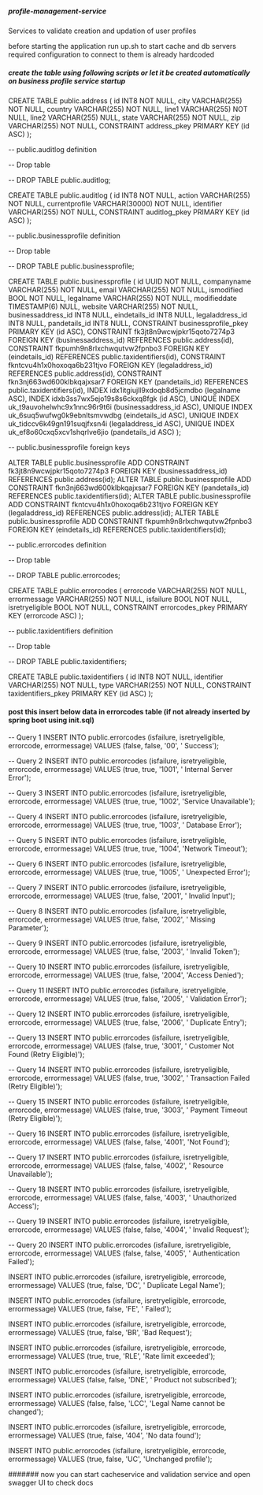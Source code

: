 ##### profile-management-service

Services to validate creation and updation of user profiles

before starting the application run up.sh to start cache and db servers
required configuration to connect to them is already hardcoded

##### create the table using following scripts or let it be created automatically on business profile service startup

CREATE TABLE public.address (
id INT8 NOT NULL,
city VARCHAR(255) NOT NULL,
country VARCHAR(255) NOT NULL,
line1 VARCHAR(255) NOT NULL,
line2 VARCHAR(255) NULL,
state VARCHAR(255) NOT NULL,
zip VARCHAR(255) NOT NULL,
CONSTRAINT address_pkey PRIMARY KEY (id ASC)
);

-- public.auditlog definition

-- Drop table

-- DROP TABLE public.auditlog;

CREATE TABLE public.auditlog (
id INT8 NOT NULL,
action VARCHAR(255) NOT NULL,
currentprofile VARCHAR(30000) NOT NULL,
identifier VARCHAR(255) NOT NULL,
CONSTRAINT auditlog_pkey PRIMARY KEY (id ASC)
);

-- public.businessprofile definition

-- Drop table

-- DROP TABLE public.businessprofile;

CREATE TABLE public.businessprofile (
id UUID NOT NULL,
companyname VARCHAR(255) NOT NULL,
email VARCHAR(255) NOT NULL,
ismodified BOOL NOT NULL,
legalname VARCHAR(255) NOT NULL,
modifieddate TIMESTAMP(6) NULL,
website VARCHAR(255) NOT NULL,
businessaddress_id INT8 NULL,
eindetails_id INT8 NULL,
legaladdress_id INT8 NULL,
pandetails_id INT8 NULL,
CONSTRAINT businessprofile_pkey PRIMARY KEY (id ASC),
CONSTRAINT fk3jt8n9wcwjpkr15qoto7274p3 FOREIGN KEY (businessaddress_id) REFERENCES public.address(id),
CONSTRAINT fkpumh9n8rlxchwqutvw2fpnbo3 FOREIGN KEY (eindetails_id) REFERENCES public.taxidentifiers(id),
CONSTRAINT fkntcvu4h1x0hoxoqa6b231tjvo FOREIGN KEY (legaladdress_id) REFERENCES public.address(id),
CONSTRAINT fkn3nj663wd600klbkqajxsar7 FOREIGN KEY (pandetails_id) REFERENCES public.taxidentifiers(id),
INDEX idx1itgiujll9xdoqb8d5jcmdbo (legalname ASC),
INDEX idxb3ss7wx5ejo19s8s6ckxq8fgk (id ASC),
UNIQUE INDEX uk_t9auvohelwhc9x1nnc96r9t6i (businessaddress_id ASC),
UNIQUE INDEX uk_6suq5wufwg0k9ebnltsmvwdbg (eindetails_id ASC),
UNIQUE INDEX uk_tidccv6k49gn191suqjfxsn4i (legaladdress_id ASC),
UNIQUE INDEX uk_ef8o60cxq5xcv1shqrlve6jio (pandetails_id ASC)
);

-- public.businessprofile foreign keys

ALTER TABLE public.businessprofile ADD CONSTRAINT fk3jt8n9wcwjpkr15qoto7274p3 FOREIGN KEY (businessaddress_id)
REFERENCES public.address(id);
ALTER TABLE public.businessprofile ADD CONSTRAINT fkn3nj663wd600klbkqajxsar7 FOREIGN KEY (pandetails_id) REFERENCES
public.taxidentifiers(id);
ALTER TABLE public.businessprofile ADD CONSTRAINT fkntcvu4h1x0hoxoqa6b231tjvo FOREIGN KEY (legaladdress_id) REFERENCES
public.address(id);
ALTER TABLE public.businessprofile ADD CONSTRAINT fkpumh9n8rlxchwqutvw2fpnbo3 FOREIGN KEY (eindetails_id) REFERENCES
public.taxidentifiers(id);

-- public.errorcodes definition

-- Drop table

-- DROP TABLE public.errorcodes;

CREATE TABLE public.errorcodes (
errorcode VARCHAR(255) NOT NULL,
errormessage VARCHAR(255) NOT NULL,
isfailure BOOL NOT NULL,
isretryeligible BOOL NOT NULL,
CONSTRAINT errorcodes_pkey PRIMARY KEY (errorcode ASC)
);

-- public.taxidentifiers definition

-- Drop table

-- DROP TABLE public.taxidentifiers;

CREATE TABLE public.taxidentifiers (
id INT8 NOT NULL,
identifier VARCHAR(255) NOT NULL,
type VARCHAR(255) NOT NULL,
CONSTRAINT taxidentifiers_pkey PRIMARY KEY (id ASC)
);

#### post this insert below data in errorcodes table (if not already inserted by spring boot using init.sql)

-- Query 1
INSERT INTO public.errorcodes (isfailure, isretryeligible, errorcode, errormessage) VALUES (false, false, '00', '
Success');

-- Query 2
INSERT INTO public.errorcodes (isfailure, isretryeligible, errorcode, errormessage) VALUES (true, true, '1001', '
Internal Server Error');

-- Query 3
INSERT INTO public.errorcodes (isfailure, isretryeligible, errorcode, errormessage) VALUES (true, true, '1002', 'Service
Unavailable');

-- Query 4
INSERT INTO public.errorcodes (isfailure, isretryeligible, errorcode, errormessage) VALUES (true, true, '1003', '
Database Error');

-- Query 5
INSERT INTO public.errorcodes (isfailure, isretryeligible, errorcode, errormessage) VALUES (true, true, '1004', 'Network
Timeout');

-- Query 6
INSERT INTO public.errorcodes (isfailure, isretryeligible, errorcode, errormessage) VALUES (true, true, '1005', '
Unexpected Error');

-- Query 7
INSERT INTO public.errorcodes (isfailure, isretryeligible, errorcode, errormessage) VALUES (true, false, '2001', '
Invalid Input');

-- Query 8
INSERT INTO public.errorcodes (isfailure, isretryeligible, errorcode, errormessage) VALUES (true, false, '2002', '
Missing Parameter');

-- Query 9
INSERT INTO public.errorcodes (isfailure, isretryeligible, errorcode, errormessage) VALUES (true, false, '2003', '
Invalid Token');

-- Query 10
INSERT INTO public.errorcodes (isfailure, isretryeligible, errorcode, errormessage) VALUES (true, false, '2004', 'Access
Denied');

-- Query 11
INSERT INTO public.errorcodes (isfailure, isretryeligible, errorcode, errormessage) VALUES (true, false, '2005', '
Validation Error');

-- Query 12
INSERT INTO public.errorcodes (isfailure, isretryeligible, errorcode, errormessage) VALUES (true, false, '2006', '
Duplicate Entry');

-- Query 13
INSERT INTO public.errorcodes (isfailure, isretryeligible, errorcode, errormessage) VALUES (false, true, '3001', '
Customer Not Found (Retry Eligible)');

-- Query 14
INSERT INTO public.errorcodes (isfailure, isretryeligible, errorcode, errormessage) VALUES (false, true, '3002', '
Transaction Failed (Retry Eligible)');

-- Query 15
INSERT INTO public.errorcodes (isfailure, isretryeligible, errorcode, errormessage) VALUES (false, true, '3003', '
Payment Timeout (Retry Eligible)');

-- Query 16
INSERT INTO public.errorcodes (isfailure, isretryeligible, errorcode, errormessage) VALUES (false, false, '4001', 'Not
Found');

-- Query 17
INSERT INTO public.errorcodes (isfailure, isretryeligible, errorcode, errormessage) VALUES (false, false, '4002', '
Resource Unavailable');

-- Query 18
INSERT INTO public.errorcodes (isfailure, isretryeligible, errorcode, errormessage) VALUES (false, false, '4003', '
Unauthorized Access');

-- Query 19
INSERT INTO public.errorcodes (isfailure, isretryeligible, errorcode, errormessage) VALUES (false, false, '4004', '
Invalid Request');

-- Query 20
INSERT INTO public.errorcodes (isfailure, isretryeligible, errorcode, errormessage) VALUES (false, false, '4005', '
Authentication Failed');

INSERT INTO public.errorcodes (isfailure, isretryeligible, errorcode, errormessage) VALUES (true, false, 'DC', '
Duplicate Legal Name');

INSERT INTO public.errorcodes (isfailure, isretryeligible, errorcode, errormessage) VALUES (true, false, 'FE', '
Failed');

INSERT INTO public.errorcodes (isfailure, isretryeligible, errorcode, errormessage) VALUES (true, false, 'BR', 'Bad
Request');

INSERT INTO public.errorcodes (isfailure, isretryeligible, errorcode, errormessage) VALUES (true, true, 'RLE', 'Rate
limit exceeded');

INSERT INTO public.errorcodes (isfailure, isretryeligible, errorcode, errormessage) VALUES (false, false, 'DNE', '
Product not subscribed');

INSERT INTO public.errorcodes (isfailure, isretryeligible, errorcode, errormessage) VALUES (false, false, 'LCC', 'Legal
Name cannot be changed');

INSERT INTO public.errorcodes (isfailure, isretryeligible, errorcode, errormessage) VALUES (true, false, '404', 'No data
found');

INSERT INTO public.errorcodes (isfailure, isretryeligible, errorcode, errormessage) VALUES (true, false, 'UC', 'Unchanged profile');


####### now you can start cacheservice and validation service and open swagger UI to check docs
